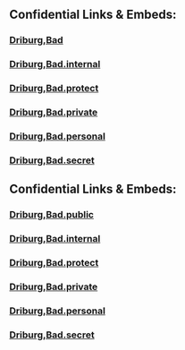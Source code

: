 
## Confidential Links & Embeds: 

### [Driburg,Bad](../../../../../../../../../../../_public/Earth/Continent/Europe/Europe~Central/Germany/Germany~West/Nord_Rhein-Westfalen/counties~NW/Höxter/cities~Höxter/Driburg,Bad.md) 

### [Driburg,Bad.internal](../../../../../../../../../../../_internal/Earth/Continent/Europe/Europe~Central/Germany/Germany~West/Nord_Rhein-Westfalen/counties~NW/Höxter/cities~Höxter/Driburg,Bad.internal.md) 

### [Driburg,Bad.protect](../../../../../../../../../../../_protect/Earth/Continent/Europe/Europe~Central/Germany/Germany~West/Nord_Rhein-Westfalen/counties~NW/Höxter/cities~Höxter/Driburg,Bad.protect.md) 

### [Driburg,Bad.private](../../../../../../../../../../../_private/Earth/Continent/Europe/Europe~Central/Germany/Germany~West/Nord_Rhein-Westfalen/counties~NW/Höxter/cities~Höxter/Driburg,Bad.private.md) 

### [Driburg,Bad.personal](../../../../../../../../../../../_personal/Earth/Continent/Europe/Europe~Central/Germany/Germany~West/Nord_Rhein-Westfalen/counties~NW/Höxter/cities~Höxter/Driburg,Bad.personal.md) 

### [Driburg,Bad.secret](../../../../../../../../../../../_secret/Earth/Continent/Europe/Europe~Central/Germany/Germany~West/Nord_Rhein-Westfalen/counties~NW/Höxter/cities~Höxter/Driburg,Bad.secret.md) 


## Confidential Links & Embeds: 

### [Driburg,Bad.public](/_public/\Earth\Continent\Europe\Europe~Central\Germany\Germany~West\Nordrhein-Westfalen\counties~NW\Höxter\cities~HöxterDriburg,Bad.public.md) 

### [Driburg,Bad.internal](/_internal/\Earth\Continent\Europe\Europe~Central\Germany\Germany~West\Nordrhein-Westfalen\counties~NW\Höxter\cities~HöxterDriburg,Bad.internal.md) 

### [Driburg,Bad.protect](/_protect/\Earth\Continent\Europe\Europe~Central\Germany\Germany~West\Nordrhein-Westfalen\counties~NW\Höxter\cities~HöxterDriburg,Bad.protect.md) 

### [Driburg,Bad.private](/_private/\Earth\Continent\Europe\Europe~Central\Germany\Germany~West\Nordrhein-Westfalen\counties~NW\Höxter\cities~HöxterDriburg,Bad.private.md) 

### [Driburg,Bad.personal](/_personal/\Earth\Continent\Europe\Europe~Central\Germany\Germany~West\Nordrhein-Westfalen\counties~NW\Höxter\cities~HöxterDriburg,Bad.personal.md) 

### [Driburg,Bad.secret](/_secret/\Earth\Continent\Europe\Europe~Central\Germany\Germany~West\Nordrhein-Westfalen\counties~NW\Höxter\cities~HöxterDriburg,Bad.secret.md)


